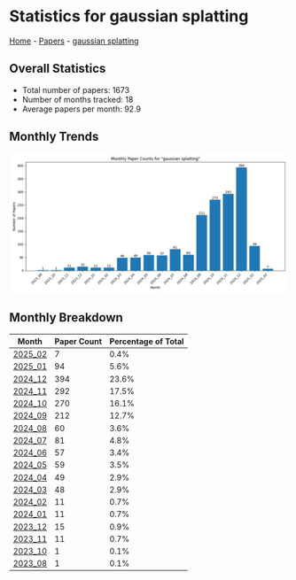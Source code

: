 # Statistics for gaussian splatting

[Home](https://lixin97.github.io/arXivRadar) - [Papers](https://lixin97.github.io/arXivRadar/papers) - [gaussian splatting](https://lixin97.github.io/arXivRadar/papers/gaussian_splatting)

## Overall Statistics

- Total number of papers: 1673
- Number of months tracked: 18
- Average papers per month: 92.9

## Monthly Trends

![Monthly Paper Counts](monthly_stats.png)

## Monthly Breakdown

| Month | Paper Count | Percentage of Total |
| --- | --- | --- |
| [2025_02](./2025_02/papers_1.md) | 7 | 0.4% |
| [2025_01](./2025_01/papers_1.md) | 94 | 5.6% |
| [2024_12](./2024_12/papers_1.md) | 394 | 23.6% |
| [2024_11](./2024_11/papers_1.md) | 292 | 17.5% |
| [2024_10](./2024_10/papers_1.md) | 270 | 16.1% |
| [2024_09](./2024_09/papers_1.md) | 212 | 12.7% |
| [2024_08](./2024_08/papers_1.md) | 60 | 3.6% |
| [2024_07](./2024_07/papers_1.md) | 81 | 4.8% |
| [2024_06](./2024_06/papers_1.md) | 57 | 3.4% |
| [2024_05](./2024_05/papers_1.md) | 59 | 3.5% |
| [2024_04](./2024_04/papers_1.md) | 49 | 2.9% |
| [2024_03](./2024_03/papers_1.md) | 48 | 2.9% |
| [2024_02](./2024_02/papers_1.md) | 11 | 0.7% |
| [2024_01](./2024_01/papers_1.md) | 11 | 0.7% |
| [2023_12](./2023_12/papers_1.md) | 15 | 0.9% |
| [2023_11](./2023_11/papers_1.md) | 11 | 0.7% |
| [2023_10](./2023_10/papers_1.md) | 1 | 0.1% |
| [2023_08](./2023_08/papers_1.md) | 1 | 0.1% |
